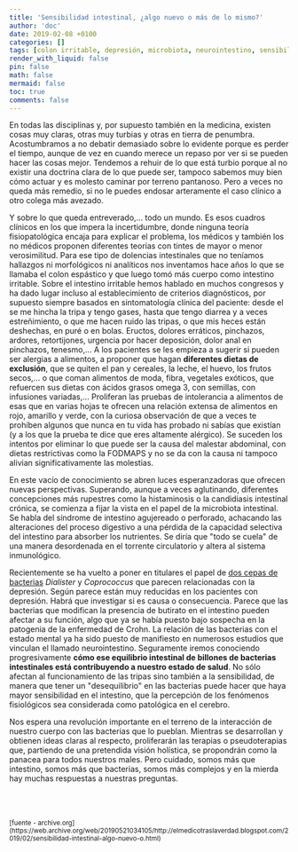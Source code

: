 ```yaml
---
title: 'Sensibilidad intestinal, ¿algo nuevo o más de lo mismo?'
author: 'doc'
date: 2019-02-08 +0100
categories: []
tags: [colon irritable, depresión, microbiota, neurointestino, sensibilidad intestinal]
render_with_liquid: false
pin: false
math: false
mermaid: false
toc: true
comments: false
---
```

 En todas las disciplinas y, por supuesto también en la medicina, existen cosas muy claras, otras muy turbias y otras en tierra de penumbra. Acostumbramos a no debatir demasiado sobre lo evidente porque es perder el tiempo, aunque de vez en cuando merece un repaso por ver si se pueden hacer las cosas mejor. Tendemos a rehuir de lo que está turbio porque al no existir una doctrina clara de lo que puede ser, tampoco sabemos muy bien cómo actuar y es molesto caminar por terreno pantanoso. Pero a veces no queda más remedio, si no le puedes endosar arteramente el caso clínico a otro colega más avezado.  

Y sobre lo que queda entreverado,... todo un mundo. Es esos cuadros clínicos en los que impera la incertidumbre, donde ninguna teoría fisiopatológica encaja para explicar el problema, los médicos y también los no médicos proponen diferentes teorías con tintes de mayor o menor verosimilitud. Para ese tipo de dolencias intestinales que no teníamos hallazgos ni morfológicos ni analíticos nos inventamos hace años lo que se llamaba el colon espástico y que luego tomó más cuerpo como intestino irritable. Sobre el intestino irritable hemos hablado en muchos congresos y ha dado lugar incluso al establecimiento de criterios diagnósticos, por supuesto siempre basados en sintomatología clínica del paciente: desde el se me hincha la tripa y tengo gases, hasta que tengo diarrea y a veces estreñimiento, o que me hacen ruido las tripas, o que mis heces están deshechas, en puré o en bolas. Eructos, dolores erráticos, pinchazos, ardores, retortijones, urgencia por hacer deposición, dolor anal en pinchazos, tenesmo,... A los pacientes se les empieza a sugerir si pueden ser alergias a alimentos, a proponer que hagan **diferentes dietas de exclusión**, que se quiten el pan y cereales, la leche, el huevo, los frutos secos,... o que coman alimentos de moda, fibra, vegetales exóticos, que refuercen sus dietas con ácidos grasos omega 3, con semillas, con infusiones variadas,... Proliferan las pruebas de intolerancia a alimentos de esas que en varias hojas te ofrecen una relación extensa de alimentos en rojo, amarillo y verde, con la curiosa observación de que a veces te prohíben algunos que nunca en tu vida has probado ni sabías que existían (y a los que la prueba te dice que eres altamente alérgico). Se suceden los intentos por eliminar lo que puede ser la causa del malestar abdominal, con dietas restrictivas como la FODMAPS y no se da con la causa ni tampoco alivian significativamente las molestias.  

En este vacío de conocimiento se abren luces esperanzadoras que ofrecen nuevas perspectivas. Superando, aunque a veces aglutinando, diferentes concepciones más rupestres como la histaminosis o la candidiasis intestinal crónica, se comienza a fijar la vista en el papel de la microbiota intestinal. Se habla del síndrome de intestino agujereado o perforado, achacando las alteraciones del proceso digestivo a una pérdida de la capacidad selectiva del intestino para absorber los nutrientes. Se diría que "todo se cuela" de una manera desordenada en el torrente circulatorio y altera al sistema inmunológico.  

Recientemente se ha vuelto a poner en titulares el papel de [dos cepas de bacterias](https://www.nature.com/articles/s41564-018-0337-x.epdf?referrer_access_token=b53zviWSvKxev5NGu3qmmdRgN0jAjWel9jnR3ZoTv0Pk-saWPJmzGA3H2wMSXmwWPa6SztcMo52Skb85mandWXyy_XhnixnkvYubO8cqeHvySIql9wZwpjasMJrPvMbb6MEZ05VZGCjIXz9pfe6U1fjxQczQwUCyflVjyQHy9IXopfn3Skixd28JSsA5UAAR05W_C_7BL9CflshLv-q2sHCFC9XMKG7DQw_tuRLFU1eJTIZjJwuQqyOUZNj1z5-A&tracking_referrer=elpais.com) *Dialister* y *Coprococcus* que parecen relacionadas con la depresión. Según parece están muy reducidas en los pacientes con depresión. Habrá que investigar si es causa o consecuencia. Parece que las bacterias que modifican la presencia de butirato en el intestino pueden afectar a su función, algo que ya se había puesto bajo sospecha en la patogenia de la enfermedad de Crohn. La relación de las bacterias con el estado mental ya ha sido puesto de manifiesto en numerosos estudios que vinculan el llamado neurointestino. Seguramente iremos conociendo progresivamente **cómo ese equilibrio intestinal de billones de bacterias intestinales está contribuyendo a nuestro estado de salud**. No sólo afectan al funcionamiento de las tripas sino también a la sensibilidad, de manera que tener un "desequilibrio" en las bacterias puede hacer que haya mayor sensibilidad en el intestino, que la percepción de los fenómenos fisiológicos sea considerada como patológica en el cerebro.  

Nos espera una revolución importante en el terreno de la interacción de nuestro cuerpo con las bacterias que lo pueblan. Mientras se desarrollan y obtienen ideas claras al respecto, proliferarán las terapias o pseudoterapias que, partiendo de una pretendida visión holística, se propondrán como la panacea para todos nuestros males. Pero cuidado, somos más que intestino, somos más que bacterias, somos más complejos y en la mierda hay muchas respuestas a nuestras preguntas.  

<br>
<br>
<br>
<small>[fuente - archive.org](https://web.archive.org/web/20190521034105/http://elmedicotraslaverdad.blogspot.com/2019/02/sensibilidad-intestinal-algo-nuevo-o.html)</small>  
